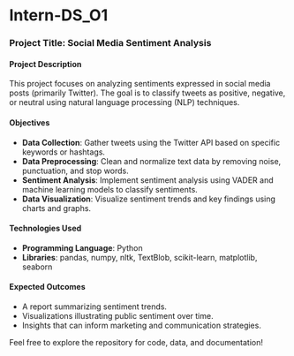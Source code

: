 # Intern-DS_O1
### Project Title: Social Media Sentiment Analysis

#### Project Description
This project focuses on analyzing sentiments expressed in social media posts (primarily Twitter). The goal is to classify tweets as positive, negative, or neutral using natural language processing (NLP) techniques. 

#### Objectives
- **Data Collection**: Gather tweets using the Twitter API based on specific keywords or hashtags.
- **Data Preprocessing**: Clean and normalize text data by removing noise, punctuation, and stop words.
- **Sentiment Analysis**: Implement sentiment analysis using VADER and machine learning models to classify sentiments.
- **Data Visualization**: Visualize sentiment trends and key findings using charts and graphs.

#### Technologies Used
- **Programming Language**: Python
- **Libraries**: pandas, numpy, nltk, TextBlob, scikit-learn, matplotlib, seaborn

#### Expected Outcomes
- A report summarizing sentiment trends.
- Visualizations illustrating public sentiment over time.
- Insights that can inform marketing and communication strategies.

Feel free to explore the repository for code, data, and documentation!
